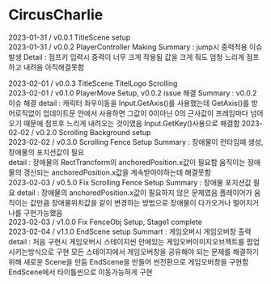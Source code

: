 # CircusCharlie

2023-01-31 / v0.0.1 TitleScene setup    
2023-01-31 / v0.0.2 PlayerController Making
            Summary : jump시 중력적용 이슈발생
            Detail : 점프키 입력시 중력이 너무 크게 작용됨 값을 크게 줘도 엄청 느리게 점프하고 내려옴
            아직해결못함

2023-02-01 / v0.0.3 TitleScene TitelLogo Scrolling     
2023-02-01 / v0.1.0 PlayerMove Setup, v0.0.2 issue 해결
            Summary : v0.0.2 이슈 해결
            detail : 캐릭터 좌우이동을 Input.GetAxis()를 사용했는데
                    GetAxis()를 방어로직없이 업데이트문 안에서 사용하면
                    그값이 0이아닌 0의 근사값이 프레임마다 넘어오기 때문에
                    점프후 느리게 내려오는 것이였음
                    Input.GetKey()사용으로 해결함
2023-02-02 / v0.2.0 Scrolling Background setup    
2023-02-02 / v0.3.0 Scrolling Fence Setup
                Summary : 장애물이 런타임때 생성, 장애물의 포지션값이 필요     
                detail : 장애물의 RectTrancform의 anchoredPosition.x값이 필요함
                        움직이는 장애물의 갱신되는 anchoredPosition.x값을 계속받아야하는데 해결못함    
2023-02-03 / v0.5.0 Fix Scrolling Fence Setup
                Summary : 장애물 포지션값 필요
                detail : 장애물의 anchoredPosition.x값이 필요하지 않은 문제였음
                         플레이어가 움직이는 값만큼 장애물위치값을 같이 변경하는 방법으로
                         장애물이 다가오거나 멀어지거나를 구현가능했음     
2023-02-03 / v1.0.0 Fix FenceObj Setup, Stage1 complete    
2023-02-04 / v1.1.0 EndScene setup
                Summart : 게임오버시 게임오버창 출력
                detail : 처음 구현시 게임오버시 스테이지씬 안에있는 게임오버이미지오브젝트를 팝업시키는방식으로 구현
                         모든 스테이지에서 게임오버창을 공유해야 되는 문제를 해결하기 위해 새로운 Scene을 만듬
                         EndScene을 만들어 씬전환으로 게임오버창을 구현함 EndScene에서 타이틀씬으로 이동가능하게 구현
                         
                        